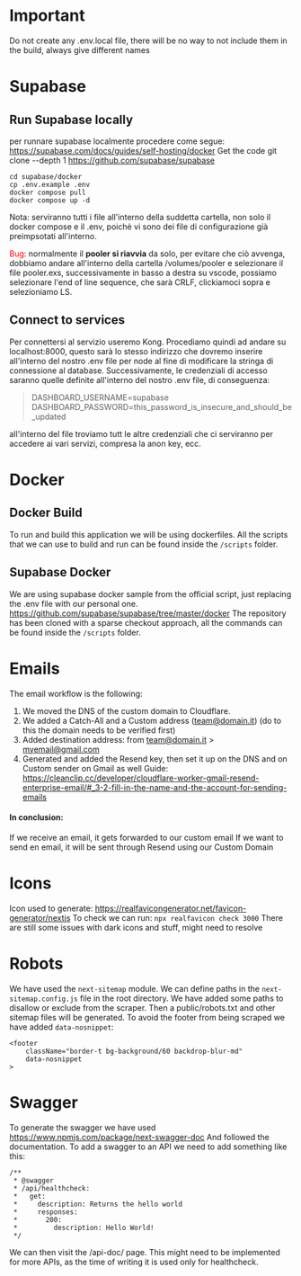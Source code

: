 # Important
Do not create any .env.local file, there will be no way to not include them in the build, always give different names

# Supabase

## Run Supabase locally

per runnare supabase localmente procedere come segue:
https://supabase.com/docs/guides/self-hosting/docker
Get the code
    git clone --depth 1 https://github.com/supabase/supabase
```
cd supabase/docker
cp .env.example .env
docker compose pull
docker compose up -d
```

Nota: serviranno tutti i file all'interno della suddetta cartella, non solo il docker compose e il .env, poichè vi sono dei file di configurazione già preimpsotati all'interno.

<span  style="color: red;">Bug</span>: normalmente il **pooler si riavvia** da solo, per evitare che ciò avvenga, dobbiamo andare all'interno della cartella /volumes/pooler e selezionare il file pooler.exs, successivamente in basso a destra su vscode, possiamo selezionare l'end of line sequence, che sarà CRLF, clickiamoci sopra e selezioniamo LS.

  

## Connect to services

Per connettersi al servizio useremo Kong. Procediamo quindi ad andare su localhost:8000, questo sarà lo stesso indirizzo che dovremo inserire all'interno del nostro .env file per node al fine di modificare la stringa di connessione al database.
Successivamente, le credenziali di accesso saranno quelle definite all'interno del nostro .env file, di conseguenza:
> DASHBOARD_USERNAME=supabase
> DASHBOARD_PASSWORD=this_password_is_insecure_and_should_be_updated

all'interno del file troviamo tutt le altre credenziali che ci serviranno per accedere ai vari servizi, compresa la anon key, ecc.

# Docker

## Docker Build

To run and build this application we will be using dockerfiles.
All the scripts that we can use to build and run can be found inside the `/scripts` folder.

## Supabase Docker
We are using supabase docker sample from the official script, just replacing the .env file with our personal one.
https://github.com/supabase/supabase/tree/master/docker
The repository has been cloned with a sparse checkout approach, all the commands can be found inside the `/scripts` folder.

# Emails
The email workflow is the following:
1) We moved the DNS of the custom domain to Cloudflare.
2) We added a Catch-All and a Custom address (team@domain.it) (do to this the domain needs to be verified first)
3) Added destination address: from team@domain.it > myemail@gmail.com
4) Generated and added the Resend key, then set it up on the DNS and on Custom sender on Gmail as well Guide: https://cleanclip.cc/developer/cloudflare-worker-gmail-resend-enterprise-email/#_3-2-fill-in-the-name-and-the-account-for-sending-emails

#### In conclusion:
If we receive an email, it gets forwarded to our custom email
If we want to send en email, it will be sent through Resend using our Custom Domain

# Icons
Icon used to generate: https://realfavicongenerator.net/favicon-generator/nextjs
To check we can run:
`npx realfavicon check 3000`
There are still some issues with dark icons and stuff, might need to resolve

# Robots
We have used the `next-sitemap` module. We can define paths in the `next-sitemap.config.js` file in the root directory.
We have added some paths to disallow or exclude from the scraper. Then a public/robots.txt and other sitemap files will be generated.
To avoid the footer from being scraped we have added `data-nosnippet`:
```
<footer
    className="border-t bg-background/60 backdrop-blur-md"
    data-nosnippet
>
```

# Swagger
To generate the swagger we have used https://www.npmjs.com/package/next-swagger-doc
And followed the documentation.
To add a swagger to an API we need to add something like this:
```
/**
 * @swagger
 * /api/healthcheck:
 *   get:
 *     description: Returns the hello world
 *     responses:
 *       200:
 *         description: Hello World!
 */
 ```

 We can then visit the /api-doc/ page. This might need to be implemented for more APIs, as the time of writing it is used only for healthcheck.